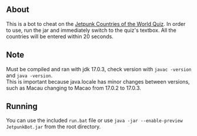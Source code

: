 ## About

This is a bot to cheat on the [Jetpunk Countries of the World Quiz]("https://www.jetpunk.com/quizzes/how-many-countries-can-you-name"). In order to use, run the jar and immediately switch to the quiz's textbox. All the countries will be entered within 20 seconds.

## Note
Must be compiled and ran with jdk 17.0.3, check version with `javac -version` and `java -version`.<br>
This is important because java.locale has minor changes between versions, such as Macau changing to Macao from 17.0.2 to 17.0.3.

## Running
You can use the included `run.bat` file or use `java -jar --enable-preview JetpunkBot.jar` from the root directory.
